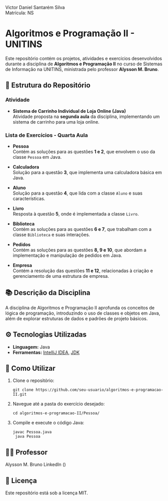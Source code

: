Victor Daniel Santarém Silva \
Matrícula: NS


# Algoritmos e Programação II - UNITINS

Este repositório contém os projetos, atividades e exercícios desenvolvidos durante a disciplina de **Algoritmos e Programação II** no curso de Sistemas de Informação na UNITINS, ministrada pelo professor **Alysson M. Bruno**.

## 📂 Estrutura do Repositório

### Atividade

- **Sistema de Carrinho Individual de Loja Online (Java)**  
  Atividade proposta na **segunda aula** da disciplina, implementando um sistema de carrinho para uma loja online.

### Lista de Exercícios - Quarta Aula

- **Pessoa**  
  Contém as soluções para as questões **1 e 2**, que envolvem o uso da classe `Pessoa` em Java.
  
- **Calculadora**  
  Solução para a questão **3**, que implementa uma calculadora básica em Java.

- **Aluno**  
  Solução para a questão **4**, que lida com a classe `Aluno` e suas características.

- **Livro**  
  Resposta à questão **5**, onde é implementada a classe `Livro`.

- **Biblioteca**  
  Contém as soluções para as questões **6 e 7**, que trabalham com a classe `Biblioteca` e suas interações.

- **Pedidos**  
  Contém as soluções para as questões **8, 9 e 10**, que abordam a implementação e manipulação de pedidos em Java.

- **Empresa**  
  Contém a resolução das questões **11 e 12**, relacionadas à criação e gerenciamento de uma estrutura de empresa.

## 📚 Descrição da Disciplina

A disciplina de Algoritmos e Programação II aprofunda os conceitos de lógica de programação, introduzindo o uso de classes e objetos em Java, além de explorar estruturas de dados e padrões de projeto básicos.

## ⚙️ Tecnologias Utilizadas

- **Linguagem:** Java
- **Ferramentas:** [IntelliJ IDEA](https://www.jetbrains.com/idea/), [JDK](https://www.oracle.com/java/technologies/javase-downloads.html)

## 🚀 Como Utilizar

1. Clone o repositório:
   ```
   git clone https://github.com/seu-usuario/algoritmos-e-programacao-II.git
2. Navegue até a pasta do exercício desejado:
   ```
   cd algoritmos-e-programacao-II/Pessoa/
3. Compile e execute o código Java:
   ```
   javac Pessoa.java
    java Pessoa

## 👨‍🏫 Professor
Alysson M. Bruno
LinkedIn ()

## 📝 Licença
Este repositório está sob a licença MIT.
